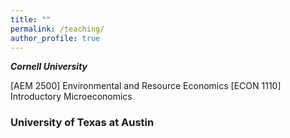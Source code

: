 ```yaml
---
title: ""
permalink: /teaching/
author_profile: true
---
```


***Cornell University***

[AEM 2500] Environmental and Resource Economics
[ECON 1110] Introductory Microeconomics

### University of Texas at Austin

